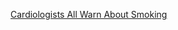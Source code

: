 [Cardiologists All Warn About Smoking](https://www.facebook.com/reel/626095706089896?fs=e&s=TIeQ9V&mibextid=0NULKw)
